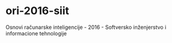 # ori-2016-siit
Osnovi računarske inteligencije - 2016 - Softversko inženjerstvo i informacione tehnologije
